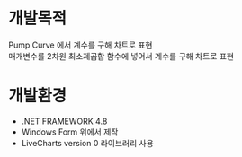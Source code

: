 ﻿# 개발목적
Pump Curve 에서 계수를 구해 차트로 표현  <br>
매개변수를 2차원 최소제곱합 함수에 넣어서 계수를 구해 차트로 표현   <br>

# 개발환경
- .NET FRAMEWORK 4.8
- Windows Form 위에서 제작
- LiveCharts version 0 라이브러리 사용
